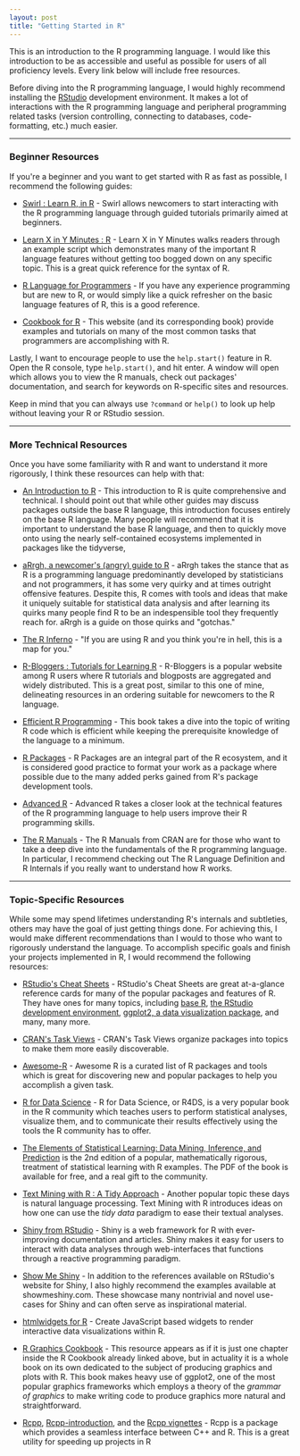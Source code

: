```yaml
---
layout: post
title: "Getting Started in R"
---
```


This is an introduction to the R programming language. I would like this
introduction to be as accessible and useful as possible for users of all
proficiency levels. Every link below will include free resources.

Before diving into the R programming language, I would highly recommend
installing the [RStudio](https://www.rstudio.com/) development environment.
It makes a lot of interactions with the R programming language and peripheral
programming related tasks (version controlling, connecting to databases, code-formatting, etc.) much easier.

---

### Beginner Resources

If you're a beginner and you want to get started with R as fast as possible, 
I recommend the following guides: 

- [Swirl : Learn R, in R](http://swirlstats.com/) - Swirl allows newcomers to
  start interacting with the R programming language through guided tutorials 
  primarily aimed at beginners.

- [Learn X in Y Minutes : R](https://learnxinyminutes.com/docs/r/) - Learn X
  in Y Minutes walks readers through an example script which demonstrates
  many of the important R language features without getting too bogged down
  on any specific topic. This is a great quick reference for the syntax of R.

- [R Language for Programmers](https://www.johndcook.com/blog/r_language_for_programmers/) - If you have any experience programming but are new to R, or would simply like a quick refresher on the basic language features of R, this is a good reference.

- [Cookbook for R](http://www.cookbook-r.com/) - This website (and its corresponding book) provide examples and tutorials on many of the most common tasks that programmers are accomplishing with R.  

Lastly, I want to encourage people to use the `help.start()` feature in R.
Open the R console, type `help.start()`, and hit enter. A window will open
which allows you to view the R manuals, check out packages' documentation, 
and search for keywords on R-specific sites and resources.

Keep in mind that you can always use `?command` or `help()` to look up help
without leaving your R or RStudio session.

---

### More Technical Resources

Once you have some familiarity with R and want to understand it more
rigorously, I think these resources can help with that:

- [An Introduction to R](https://cran.r-project.org/doc/manuals/R-intro.pdf) - This introduction to R is quite comprehensive and technical. I should 
point out that while other guides may discuss packages outside the base R language, this introduction focuses entirely on the base R language. Many people will recommend that it is important to understand the base R language, and then to quickly move onto using the nearly self-contained ecosystems 
implemented in packages like the tidyverse, 

- [aRrgh, a newcomer's (angry) guide to R](http://arrgh.tim-smith.us/) -
  aRrgh takes the stance that as R is a programming language predominantly
  developed by statisticians and not programmers, it has some very quirky and
  at times outright offensive features. Despite this, R comes with tools and
  ideas that make it uniquely suitable for statistical data analysis and
  after learning its quirks many people find R to be an indespensible tool
  they frequently reach for. aRrgh is a guide on those quirks and "gotchas."

- [The R
  Inferno](http://www.burns-stat.com/pages/Tutor/R_inferno.pdf) - "If you are
using R and you think you're in hell, this is a map for you."

- [R-Bloggers : Tutorials for Learning
  R](https://www.r-bloggers.com/how-to-learn-r-2/) - R-Bloggers is a popular
website among R users where R tutorials and blogposts are aggregated and
widely distributed. This is a great post, similar to this one of mine, delineating resources in an ordering suitable for newcomers to the R language.

- [Efficient R Programming](https://csgillespie.github.io/efficientR/index.html) - This book takes a dive into the topic of writing R code which is efficient while keeping the prerequisite knowledge of the language to a minimum.

- [R Packages](http://r-pkgs.had.co.nz/intro.html) - R Packages are an 
integral part of the R ecosystem, and it is considered good practice to
format your work as a package where possible due to the many added perks
gained from R's package development tools. 

- [Advanced R](http://adv-r.had.co.nz/) - Advanced R takes a closer look at
the technical features of the R programming language to help users improve
their R programming skills. 

- [The R Manuals](https://cran.r-project.org/) - The R Manuals from CRAN are
  for those who want to take a deep dive into the fundamentals of the R
  programming language. In particular, I recommend checking out The R Language
  Definition and R Internals if you really want to understand how R works.

--- 

### Topic-Specific Resources

While some may spend lifetimes understanding R's internals and subtleties,
others may have the goal of just getting things done. For achieving this, I
would make different recommendations than I would to those who want to
rigorously understand the language. To accomplish specific goals and finish
your projects implemented in R, I would recommend the following resources:

- [RStudio's Cheat Sheets](https://www.rstudio.com/resources/cheatsheets/) -
RStudio's Cheat Sheets are great at-a-glance reference cards for many of the
popular packages and features of R. They have ones for many topics, 
including 
[base R](http://github.com/rstudio/cheatsheets/raw/master/base-r.pdf),
[the RStudio development environment](https://github.com/rstudio/cheatsheets/raw/master/rstudio-ide.pdf), 
[ggplot2, a data visualization package](https://github.com/rstudio/cheatsheets/raw/master/data-visualization-2.1.pdf), 
and many, many more.

- [CRAN's Task Views](https://cran.r-project.org/web/views/) - CRAN's Task Views organize packages into topics to make them more easily discoverable.

- [Awesome-R](https://awesome-r.com/) - Awesome R is a curated list of R packages and tools which is great for discovering new and popular packages to 
help you accomplish a given task.

- [R for Data Science](http://r4ds.had.co.nz/) - R for Data Science, or R4DS, is a very popular book in the R community which teaches users to perform statistical analyses, visualize them, and to communicate their results effectively using the tools the R community has to offer.

- [The Elements of Statistical Learning: Data Mining, Inference, and Prediction](https://web.stanford.edu/~hastie/ElemStatLearn/) is the 2nd edition of a popular, mathematically rigorous, treatment of statistical learning with R examples. The PDF of the book is available for free, and a real gift to the community. 

- [Text Mining with R : A Tidy Approach](https://www.tidytextmining.com/) - Another popular topic these days is natural language processing. Text Mining with R introduces ideas on how one can use the *tidy data* paradigm to ease their textual analyses. 

- [Shiny from RStudio](https://shiny.rstudio.com/) - Shiny is a web framework for R with ever-improving documentation and articles. Shiny makes it easy 
for users to interact with data analyses through web-interfaces that functions
through a reactive programming paradigm. 

- [Show Me Shiny](http://www.showmeshiny.com/) - In addition to the references available on RStudio's website for Shiny, I also highly recommend the examples available at showmeshiny.com. These showcase many nontrivial and novel use-cases for Shiny and can often serve as inspirational material.

- [htmlwidgets for R](http://www.htmlwidgets.org/) - Create JavaScript based
widgets to render interactive data visualizations within R.

- [R Graphics Cookbook](http://www.cookbook-r.com/Graphs/) - This resource
  appears as if it is just one chapter inside the R Cookbook already linked
above, but in actuality it is a whole book on its own dedicated to the
subject of producing graphics and plots with R. This book makes heavy use of
ggplot2, one of the most popular graphics frameworks which employs a theory
of the *grammar of graphics* to make writing code to produce graphics more
natural and straightforward.

- [Rcpp](http://www.rcpp.org/), [Rcpp-introduction](http://dirk.eddelbuettel.com/code/rcpp/Rcpp-introduction.pdf), and the [Rcpp vignettes](https://cran.r-project.org/web/packages/Rcpp/vignettes/) - Rcpp is a package which provides a seamless interface between C++ and R. This is a great utility for speeding up projects in R
